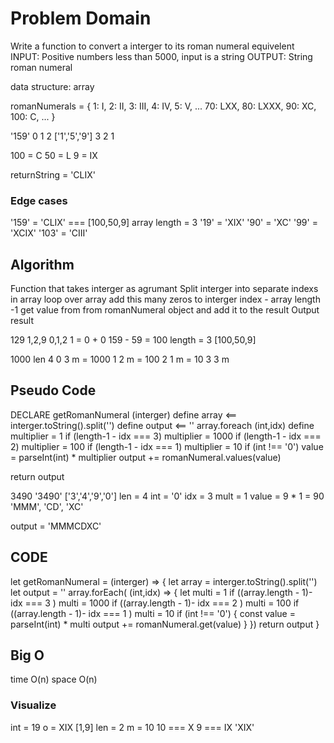 # Problem Domain

Write a function to convert a interger to its roman numeral equivelent
INPUT: Positive numbers less than 5000, input is a string
OUTPUT: String roman numeral

data structure: array

romanNumerals = {
1:	I,   2:	II,  3:	III,   4:	IV,  5:	V,  ... 
70:	LXX,  80:	LXXX,  90:	XC,  100:	C, ...
}

'159' 
  0   1   2
['1','5','9']
  3   2   1

100 = C
50 = L
9 = IX

returnString = 'CLIX'

### Edge cases
'159' = 'CLIX'   === [100,50,9]  array length = 3
'19' = 'XIX'
'90' = 'XC'
'99' = 'XCIX'
'103' = 'CIII'

## Algorithm
Function that takes interger as agrumant
  Split interger into separate indexs in array
  loop over array
    add this many zeros to interger index - array length -1 
    get value from from romanNumeral object and add it to the result
  Output result

129
1,2,9
0,1,2
1 = 0 + 0
159 - 59 = 100
length = 3 
[100,50,9]

1000 len 4 
0  3  m = 1000
1  2  m = 100
2  1  m = 10
3  3  m

## Pseudo Code
DECLARE getRomanNumeral (interger)
  define array <== interger.toString().split('')
  define output <== ''
  array.foreach (int,idx)
    define multiplier = 1
    if (length-1 - idx === 3) multiplier = 1000
    if (length-1 - idx === 2) multiplier = 100
    if (length-1 - idx === 1) multiplier = 10
    if (int !== '0')
      value = parseInt(int) * multiplier
      output += romanNumeral.values(value)
  
  return output

3490
'3490'
['3','4','9','0']
len = 4
int = '0'
idx = 3
mult = 1
value = 9 * 1 = 90
'MMM', 'CD', 'XC'

output = 'MMMCDXC'

## CODE

let getRomanNumeral = (interger) => {
  let array = interger.toString().split('')
  let output = ''
  array.forEach( (int,idx) => {
    let multi = 1
    if ((array.length - 1)- idx === 3 ) multi = 1000
    if ((array.length - 1)- idx === 2 ) multi = 100
    if ((array.length - 1)- idx === 1 ) multi = 10
    if (int !== '0') {
      const value = parseInt(int) * multi
      output += romanNumeral.get(value)
    }
  })
  return output
}

## Big O

time O(n)
space O(n)
    
### Visualize
 
int = 19   o = XIX
[1,9]
len = 2
m = 10
10  === X
9   === IX
'XIX'

          